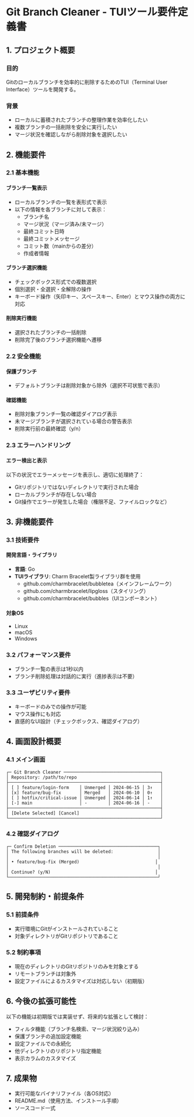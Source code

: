# Git Branch Cleaner - TUIツール要件定義書

## 1. プロジェクト概要

### 目的

Gitのローカルブランチを効率的に削除するためのTUI（Terminal User Interface）ツールを開発する。

### 背景

- ローカルに蓄積されたブランチの整理作業を効率化したい
- 複数ブランチの一括削除を安全に実行したい
- マージ状況を確認しながら削除対象を選択したい

## 2. 機能要件

### 2.1 基本機能

#### ブランチ一覧表示

- ローカルブランチの一覧を表形式で表示
- 以下の情報を各ブランチに対して表示：
  - ブランチ名
  - マージ状況（マージ済み/未マージ）
  - 最終コミット日時
  - 最終コミットメッセージ
  - コミット数（mainからの差分）
  - 作成者情報

#### ブランチ選択機能

- チェックボックス形式での複数選択
- 個別選択・全選択・全解除の操作
- キーボード操作（矢印キー、スペースキー、Enter）とマウス操作の両方に対応

#### 削除実行機能

- 選択されたブランチの一括削除
- 削除完了後のブランチ選択機能へ遷移

### 2.2 安全機能

#### 保護ブランチ

- デフォルトブランチは削除対象から除外（選択不可状態で表示）

#### 確認機能

- 削除対象ブランチ一覧の確認ダイアログ表示
- 未マージブランチが選択されている場合の警告表示
- 削除実行前の最終確認（y/n）

### 2.3 エラーハンドリング

#### エラー検出と表示

以下の状況でエラーメッセージを表示し、適切に処理終了：

- Gitリポジトリではないディレクトリで実行された場合
- ローカルブランチが存在しない場合
- Git操作でエラーが発生した場合（権限不足、ファイルロックなど）

## 3. 非機能要件

### 3.1 技術要件

#### 開発言語・ライブラリ

- **言語**: Go
- **TUIライブラリ**: Charm Bracelet製ライブラリ群を使用
  - github.com/charmbracelet/bubbletea（メインフレームワーク）
  - github.com/charmbracelet/lipgloss（スタイリング）
  - github.com/charmbracelet/bubbles（UIコンポーネント）

#### 対象OS

- Linux
- macOS  
- Windows

### 3.2 パフォーマンス要件

- ブランチ一覧の表示は1秒以内
- ブランチ削除処理は対話的に実行（進捗表示は不要）

### 3.3 ユーザビリティ要件

- キーボードのみでの操作が可能
- マウス操作にも対応
- 直感的なUI設計（チェックボックス、確認ダイアログ）

## 4. 画面設計概要

### 4.1 メイン画面

```shell
┌─ Git Branch Cleaner ─────────────────────────────────────┐
│ Repository: /path/to/repo                                │
├──────────────────────────────────────────────────────────┤
│ [ ] feature/login-form    │ Unmerged │ 2024-06-15 │ 3↑   │
│ [x] feature/bug-fix       │ Merged   │ 2024-06-10 │ 0↑   │
│ [ ] hotfix/critical-issue │ Unmerged │ 2024-06-14 │ 1↑   │
│ [-] main                  │ -        │ 2024-06-16 │ -    │
├──────────────────────────────────────────────────────────┤
│ [Delete Selected] [Cancel]                               │
└──────────────────────────────────────────────────────────┘
```

### 4.2 確認ダイアログ

```shell
┌─ Confirm Deletion ──────────────────────────────────────┐
│ The following branches will be deleted:                 │
│                                                         │
│ • feature/bug-fix (Merged)                             │
│                                                         │
│ Continue? (y/N)                                        │
└─────────────────────────────────────────────────────────┘
```

## 5. 開発制約・前提条件

### 5.1 前提条件

- 実行環境にGitがインストールされていること
- 対象ディレクトリがGitリポジトリであること

### 5.2 制約事項

- 現在のディレクトリのGitリポジトリのみを対象とする
- リモートブランチは対象外
- 設定ファイルによるカスタマイズは対応しない（初期版）

## 6. 今後の拡張可能性

以下の機能は初期版では実装せず、将来的な拡張として検討：

- フィルタ機能（ブランチ名検索、マージ状況絞り込み）
- 保護ブランチの追加設定機能
- 設定ファイルでの永続化
- 他ディレクトリのリポジトリ指定機能
- 表示カラムのカスタマイズ

## 7. 成果物

- 実行可能なバイナリファイル（各OS対応）
- README.md（使用方法、インストール手順）
- ソースコード一式
